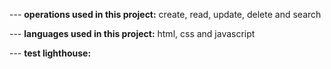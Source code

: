 --- **operations used in this project:** create, read, update, delete and search

--- **languages used in this project:** html, css and javascript

--- **test lighthouse:**
